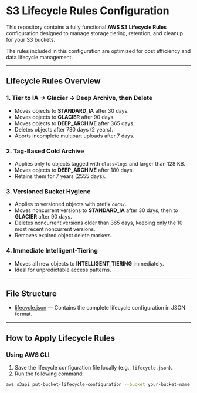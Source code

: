 # S3 Lifecycle Rules Configuration

This repository contains a fully functional **AWS S3 Lifecycle Rules** configuration designed to manage storage tiering, retention, and cleanup for your S3 buckets.  

The rules included in this configuration are optimized for cost efficiency and data lifecycle management.

---

## Lifecycle Rules Overview

### 1. Tier to IA → Glacier → Deep Archive, then Delete
- Moves objects to **STANDARD_IA** after 30 days.
- Moves objects to **GLACIER** after 90 days.
- Moves objects to **DEEP_ARCHIVE** after 365 days.
- Deletes objects after 730 days (2 years).
- Aborts incomplete multipart uploads after 7 days.

### 2. Tag-Based Cold Archive
- Applies only to objects tagged with `class=logs` and larger than 128 KB.
- Moves objects to **DEEP_ARCHIVE** after 180 days.
- Retains them for 7 years (2555 days).

### 3. Versioned Bucket Hygiene
- Applies to versioned objects with prefix `docs/`.
- Moves noncurrent versions to **STANDARD_IA** after 30 days, then to **GLACIER** after 90 days.
- Deletes noncurrent versions older than 365 days, keeping only the 10 most recent noncurrent versions.
- Removes expired object delete markers.

### 4. Immediate Intelligent-Tiering
- Moves all new objects to **INTELLIGENT_TIERING** immediately.
- Ideal for unpredictable access patterns.

---

## File Structure

- [lifecycle.json](lifecycle.json) — Contains the complete lifecycle configuration in JSON format.

---

## How to Apply Lifecycle Rules

### Using AWS CLI
1. Save the lifecycle configuration file locally (e.g., `lifecycle.json`).
2. Run the following command:

```bash
aws s3api put-bucket-lifecycle-configuration --bucket your-bucket-name --lifecycle-configuration file://lifecycle.json
